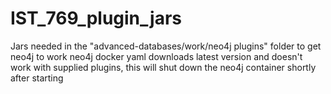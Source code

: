 # IST_769_plugin_jars
Jars needed in the "advanced-databases/work/neo4j plugins"  folder to get neo4j to work
neo4j docker yaml downloads latest version and doesn't work with supplied plugins, this will shut down the neo4j container shortly after starting
